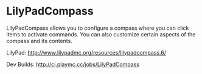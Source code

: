 LilyPadCompass
==============

LilyPadCompass allows you to configure a compass where you can click items to activate commands. You can also customize certain aspects of the compass and its contents.

LilyPad: http://www.lilypadmc.org/resources/lilypadcompass.6/

Dev Builds: http://ci.playmc.cc/jobs/LilyPadCompass

